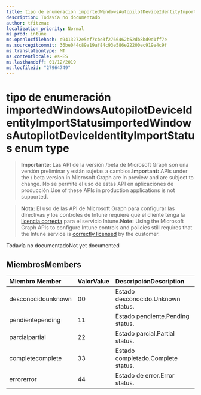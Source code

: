 ```yaml
---
title: tipo de enumeración importedWindowsAutopilotDeviceIdentityImportStatus
description: Todavía no documentado
author: tfitzmac
localization_priority: Normal
ms.prod: intune
ms.openlocfilehash: d9413272e5ef7cbe3f2766462b52db8bd9d1ff7e
ms.sourcegitcommit: 36be044c89a19af84c93e586e22200ec919e4c9f
ms.translationtype: MT
ms.contentlocale: es-ES
ms.lasthandoff: 01/12/2019
ms.locfileid: "27964749"
---
```

# <a name="importedwindowsautopilotdeviceidentityimportstatus-enum-type"></a><span data-ttu-id="d4f94-103">tipo de enumeración importedWindowsAutopilotDeviceIdentityImportStatus</span><span class="sxs-lookup"><span data-stu-id="d4f94-103">importedWindowsAutopilotDeviceIdentityImportStatus enum type</span></span>

> <span data-ttu-id="d4f94-104">**Importante:** Las API de la versión /beta de Microsoft Graph son una versión preliminar y están sujetas a cambios.</span><span class="sxs-lookup"><span data-stu-id="d4f94-104">**Important:** APIs under the / beta version in Microsoft Graph are in preview and are subject to change.</span></span> <span data-ttu-id="d4f94-105">No se permite el uso de estas API en aplicaciones de producción.</span><span class="sxs-lookup"><span data-stu-id="d4f94-105">Use of these APIs in production applications is not supported.</span></span>

> <span data-ttu-id="d4f94-106">**Nota:** El uso de las API de Microsoft Graph para configurar las directivas y los controles de Intune requiere que el cliente tenga la [licencia correcta](https://go.microsoft.com/fwlink/?linkid=839381) para el servicio Intune.</span><span class="sxs-lookup"><span data-stu-id="d4f94-106">**Note:** Using the Microsoft Graph APIs to configure Intune controls and policies still requires that the Intune service is [correctly licensed](https://go.microsoft.com/fwlink/?linkid=839381) by the customer.</span></span>

<span data-ttu-id="d4f94-107">Todavía no documentado</span><span class="sxs-lookup"><span data-stu-id="d4f94-107">Not yet documented</span></span>
## <a name="members"></a><span data-ttu-id="d4f94-108">Miembros</span><span class="sxs-lookup"><span data-stu-id="d4f94-108">Members</span></span>
|<span data-ttu-id="d4f94-109">Miembro	</span><span class="sxs-lookup"><span data-stu-id="d4f94-109">Member</span></span>|<span data-ttu-id="d4f94-110">Valor</span><span class="sxs-lookup"><span data-stu-id="d4f94-110">Value</span></span>|<span data-ttu-id="d4f94-111">Descripción</span><span class="sxs-lookup"><span data-stu-id="d4f94-111">Description</span></span>|
|:---|:---|:---|
|<span data-ttu-id="d4f94-112">desconocido</span><span class="sxs-lookup"><span data-stu-id="d4f94-112">unknown</span></span>|<span data-ttu-id="d4f94-113">0</span><span class="sxs-lookup"><span data-stu-id="d4f94-113">0</span></span>|<span data-ttu-id="d4f94-114">Estado desconocido.</span><span class="sxs-lookup"><span data-stu-id="d4f94-114">Unknown status.</span></span>|
|<span data-ttu-id="d4f94-115">pendiente</span><span class="sxs-lookup"><span data-stu-id="d4f94-115">pending</span></span>|<span data-ttu-id="d4f94-116">1</span><span class="sxs-lookup"><span data-stu-id="d4f94-116">1</span></span>|<span data-ttu-id="d4f94-117">Estado pendiente.</span><span class="sxs-lookup"><span data-stu-id="d4f94-117">Pending status.</span></span>|
|<span data-ttu-id="d4f94-118">parcial</span><span class="sxs-lookup"><span data-stu-id="d4f94-118">partial</span></span>|<span data-ttu-id="d4f94-119">2</span><span class="sxs-lookup"><span data-stu-id="d4f94-119">2</span></span>|<span data-ttu-id="d4f94-120">Estado parcial.</span><span class="sxs-lookup"><span data-stu-id="d4f94-120">Partial status.</span></span>|
|<span data-ttu-id="d4f94-121">complete</span><span class="sxs-lookup"><span data-stu-id="d4f94-121">complete</span></span>|<span data-ttu-id="d4f94-122">3</span><span class="sxs-lookup"><span data-stu-id="d4f94-122">3</span></span>|<span data-ttu-id="d4f94-123">Estado completado.</span><span class="sxs-lookup"><span data-stu-id="d4f94-123">Complete status.</span></span>|
|<span data-ttu-id="d4f94-124">error</span><span class="sxs-lookup"><span data-stu-id="d4f94-124">error</span></span>|<span data-ttu-id="d4f94-125">4</span><span class="sxs-lookup"><span data-stu-id="d4f94-125">4</span></span>|<span data-ttu-id="d4f94-126">Estado de error.</span><span class="sxs-lookup"><span data-stu-id="d4f94-126">Error status.</span></span>|





